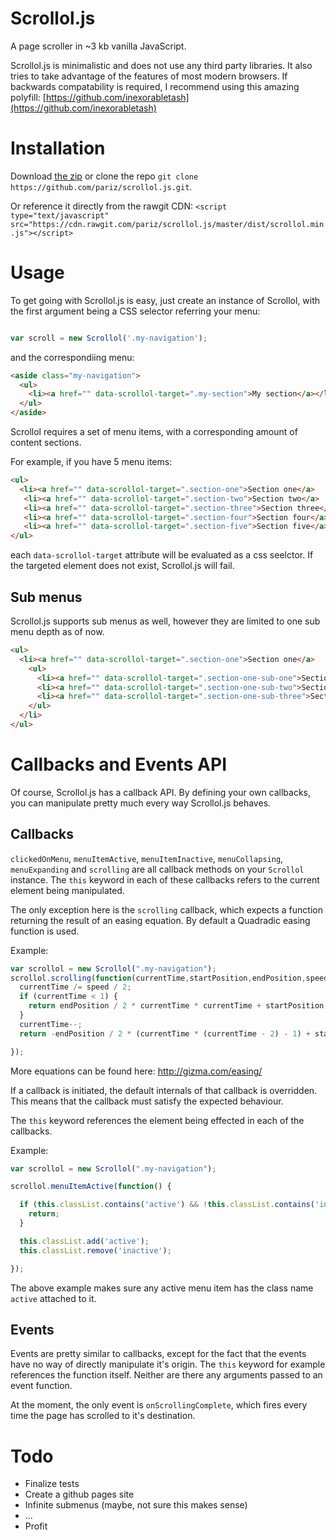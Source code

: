 # Scrollol.js
A page scroller in ~3 kb vanilla JavaScript.

Scrollol.js is minimalistic and does not use any third party libraries. It also tries to take advantage of the features of most modern browsers. If backwards compatability is required, I recommend using this amazing polyfill: [https://github.com/inexorabletash](https://github.com/inexorabletash)

# Installation

Download [the zip](https://github.com/pariz/scrollol.js/archive/master.zip) or clone the repo `git clone https://github.com/pariz/scrollol.js.git`.

Or reference it directly from the rawgit CDN: `<script type="text/javascript" src="https://cdn.rawgit.com/pariz/scrollol.js/master/dist/scrollol.min.js"></script>`

# Usage

To get going with Scrollol.js is easy, just create an instance of Scrollol, with the first argument being a CSS selector referring your menu:
```javascript

var scroll = new Scrollol('.my-navigation');

```
and the correspondiing menu:
```html
<aside class="my-navigation">
  <ul>
    <li><a href="" data-scrollol-target=".my-section">My section</a></li>
  </ul>
</aside>
```

Scrollol requires a set of menu items, with a corresponding amount of content sections.

For example, if you have 5 menu items:
```html
<ul>
  <li><a href="" data-scrollol-target=".section-one">Section one</a>
   <li><a href="" data-scrollol-target=".section-two">Section two</a>
   <li><a href="" data-scrollol-target=".section-three">Section three</a>
   <li><a href="" data-scrollol-target=".section-four">Section four</a>
   <li><a href="" data-scrollol-target=".section-five">Section five</a>
</ul>
```
each `data-scrollol-target` attribute will be evaluated as a css seelctor. If the targeted element does not exist, Scrollol.js will fail.

## Sub menus
Scrollol.js supports sub menus as well, however they are limited to one sub menu depth as of now.

```html
<ul>
  <li><a href="" data-scrollol-target=".section-one">Section one</a>
    <ul>
      <li><a href="" data-scrollol-target=".section-one-sub-one">Section one sub one</a></li>
      <li><a href="" data-scrollol-target=".section-one-sub-two">Section one sub two</a></li>
      <li><a href="" data-scrollol-target=".section-one-sub-three">Section one sub three</a></li>
    </ul>
  </li>
</ul>
```

# Callbacks and Events API

Of course, Scrollol.js has a callback API. By defining your own callbacks, you can manipulate pretty much every way Scrollol.js behaves.

## Callbacks
`clickedOnMenu`, `menuItemActive`, `menuItemInactive`, `menuCollapsing`, `menuExpanding` and `scrolling` are all callback methods on your `Scrollol` instance. The `this` keyword in each of these callbacks refers to the current element being manipulated.

The only exception here is the `scrolling` callback, which expects a function returning the result of an easing equation. By default a Quadradic easing function is used.

Example:
```javascript
var scrollol = new Scrollol(".my-navigation");
scrollol.scrolling(function(currentTime,startPosition,endPosition,speed) {
  currentTime /= speed / 2;
  if (currentTime < 1) {
    return endPosition / 2 * currentTime * currentTime + startPosition;
  }
  currentTime--;
  return -endPosition / 2 * (currentTime * (currentTime - 2) - 1) + startPosition;

});
```
More equations can be found here: http://gizma.com/easing/

If a callback is initiated, the default internals of that callback is overridden. This means that the callback must satisfy the expected behaviour.

The `this` keyword references the element being effected in each of the callbacks.

Example:
```javascript
var scrollol = new Scrollol(".my-navigation");

scrollol.menuItemActive(function() {

  if (this.classList.contains('active') && !this.classList.contains('inactive')) {
    return;
  }

  this.classList.add('active');
  this.classList.remove('inactive');

});
```

The above example makes sure any active menu item has the class name `active` attached to it.

## Events
Events are pretty similar to callbacks, except for the fact that the events have no way of directly manipulate it's origin. The `this` keyword for example references the function itself. Neither are there any arguments passed to an event function.

At the moment, the only event is `onScrollingComplete`, which fires every time the page has scrolled to it's destination.

# Todo
* Finalize tests
* Create a github pages site
* Infinite submenus (maybe, not sure this makes sense)
* ...
* Profit
